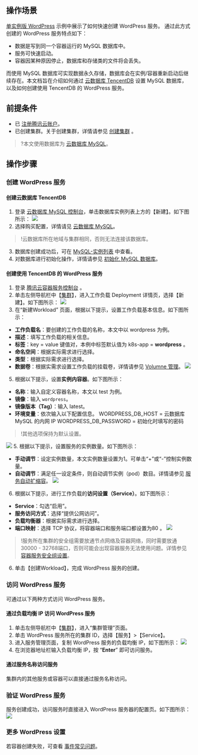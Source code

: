 ## 操作场景
[单实例版 WordPress](/doc/product/457/7205) 示例中展示了如何快速创建 WordPress 服务。 通过此方式创建的 WordPress 服务特点如下：

- 数据是写到同一个容器运行的 MySQL 数据库中。
- 服务可快速启动。
- 容器因某种原因停止，数据库和存储类的文件将会丢失。

而使用 MySQL 数据库可实现数据永久存储，数据库会在实例/容器重新启动后继续存在。本文档旨在介绍如何通过 [云数据库 TencentDB](https://intl.cloud.tencent.com/product/cdb) 设置 MySQL 数据库，以及如何创建使用 TencentDB 的 WordPress 服务。

## 前提条件
- 已 [注册腾讯云账户](https://intl.cloud.tencent.com/register)。
- 已创建集群。关于创建集群，详情请参见 [创建集群](https://intl.cloud.tencent.com/document/product/457/30637) 。
>?本文使用数据库为 [云数据库 MySQL](https://intl.cloud.tencent.com/document/product/236/5147)。
>

## 操作步骤

### 创建 WordPress 服务
#### 创建云数据库 TencentDB
1. 登录 [云数据库 MySQL 控制台](https://console.cloud.tencent.com/cdb)，单击数据库实例列表上方的【新建】。如下图所示：
![](https://main.qcloudimg.com/raw/19726071d60c533349252a5c46caca8b.png)
2. 选择购买配置，详情请见 [云数据库 MySQL](https://intl.cloud.tencent.com/document/product/236/5147)。
>!云数据库所在地域与集群相同，否则无法连接该数据库。
>
3. 数据库创建成功后，可在 [MySQL-实例列表](https://console.cloud.tencent.com/cdb) 中查看。
4. 对数据库进行初始化操作，详情请参见 [初始化 MySQL 数据库](https://intl.cloud.tencent.com/document/product/236/3128)。

#### 创建使用 TencentDB 的 WordPress 服务
1. 登录 [腾讯云容器服务控制台](https://console.cloud.tencent.com/tke2) 。
2. 单击左侧导航栏中【[集群](https://console.cloud.tencent.com/tke2/cluster)】，进入工作负载 Deployment 详情页，选择【新建】。如下图所示：
![](https://main.qcloudimg.com/raw/7da31921c38569dc3a3bf367019d5129.png)
3. 在“新建Workload” 页面，根据以下提示，设置工作负载基本信息。如下图所示：
 - **工作负载名**：要创建的工作负载的名称，本文中以 wordpress 为例。
 - **描述**：填写工作负载的相关信息。
 - **标签**：key = value 键值对，本例中标签默认值为 k8s-app = **wordpress** 。
 - **命名空间**：根据实际需求进行选择。
 - **类型**：根据实际需求进行选择。
 - **数据卷**：根据实需求设置工作负载的挂载卷，详情请参见 [Volumne 管理](https://intl.cloud.tencent.com/document/product/457/30678)。
 ![](https://main.qcloudimg.com/raw/73a22932a9354f294697de7c87ff098c.png)
5.  根据以下提示，设置**实例内容器**。如下图所示：
  - **名称**：输入自定义容器名称，本文以 test 为例。
  - **镜像**：输入 `wordpress`。
  - **镜像版本（Tag）**：输入 latest。
 - **环境变量**：依次输入以下配置信息。
WORDPRESS_DB_HOST = 云数据库 MySQL 的内网 IP
WORDPRESS_DB_PASSWORD = 初始化时填写的密码
>!其他选项保持为默认设置。
>
![](https://main.qcloudimg.com/raw/f90c2362c30130625460d927570f1bf3.png)
5. 根据以下提示，设置服务的实例数量。如下图所示：
 - **手动调节**：设定实例数量，本文实例数量设置为1。可单击“+”或“-”控制实例数量。
 - **自动调节**：满足任一设定条件，则自动调节实例（pod）数目。详情请参见 [服务自动扩缩容](https://intl.cloud.tencent.com/document/product/457/14209)。
 ![](https://main.qcloudimg.com/raw/10129daba44bfa7d7573c968cab8c4a4.png)
6. 根据以下提示，进行工作负载的**访问设置（Service）**。如下图所示：
 - **Service**：勾选“启用”。
 - **服务访问方式**：选择“提供公网访问”。
 - **负载均衡器**：根据实际需求进行选择。
  - **端口映射**：选择 TCP 协议，将容器端口和服务端口都设置为80 。
 ![](https://main.qcloudimg.com/raw/3f722201e228c2bebc63cad0ea3d76c7.png)
 >!服务所在集群的安全组需要放通节点网络及容器网络，同时需要放通30000 - 32768端口，否则可能会出现容器服务无法使用问题。详情参见 [容器服务安全组设置](https://intl.cloud.tencent.com/document/product/457/9084)。
>
6. 单击【创建Workload】，完成 WordPress 服务的创建。


### 访问 WordPress 服务
可通过以下两种方式访问 WordPress 服务。

#### 通过负载均衡 IP 访问 WordPress 服务
1. 单击左侧导航栏中【[集群](https://console.cloud.tencent.com/tke2/cluster)】，进入“集群管理”页面。
2. 单击 WordPress 服务所在的集群 ID，选择【服务】>【Service】。
3. 进入服务管理页面，复制 WordPress 服务的负载均衡 IP，如下图所示：
![](https://main.qcloudimg.com/raw/204793d204a733e7c4c8b2cea5e96dce.png)
4. 在浏览器地址栏输入负载均衡 IP，按 “**Enter**” 即可访问服务。

#### 通过服务名称访问服务
集群内的其他服务或容器可以直接通过服务名称访问。

### 验证 WordPress 服务
服务创建成功，访问服务时直接进入 WordPress 服务器的配置页。如下图所示：
![](https://main.qcloudimg.com/raw/903f45d57c58541433b555d487bd2980.png)

### 更多 WordPress 设置
若容器创建失败，可查看 [事件常见问题](https://intl.cloud.tencent.com/document/product/457/8187)。
